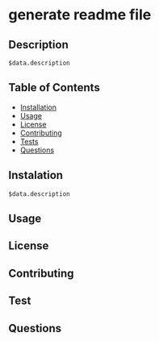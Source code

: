 # generate readme file
  ## Description
    $data.description

  ## Table of Contents 
  * [Installation](#installation)
  * [Usage](#usage)
  * [License](#license)
  * [Contributing](#contributing)
  * [Tests](#tests)
  * [Questions](#questions)
  
  ## Instalation
    $data.description

  ## Usage

  ## License

  ## Contributing

  ## Test

  ## Questions

  
